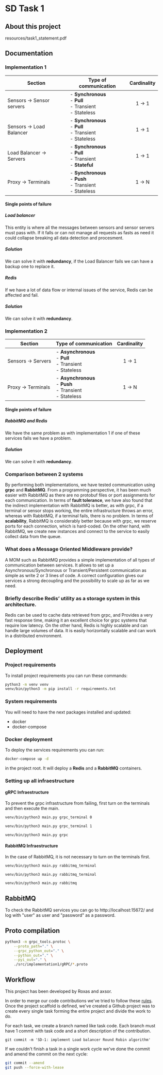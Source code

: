 # SD Task 1

## About this project

resources/task1_statement.pdf

## Documentation

### Implementation 1

| Section                   | Type of communication                                               | Cardinality |
|---------------------------|---------------------------------------------------------------------|:-----------:|
| Sensors -> Sensor servers | - **Synchronous**<br/>- **Pull**<br/>- Transient<br/>- Stateless    |   1 -> 1    |
| Sensors -> Load Balancer  | - **Synchronous**<br/>- **Pull**<br/>- Transient<br/>- Stateless    |   1 -> 1    |
| Load Balancer -> Servers  | - **Synchronous**<br/>- **Pull**<br/>- Transient<br/>- **Stateful** |   1 -> 1    |
| Proxy -> Terminals        | - **Synchronous**<br/>- **Push**<br/>- Transient<br/>- Stateless    |   1 -> N    |

#### Single points of failure

##### Load balancer

This entity is where all the messages between sensors and sensor servers must pass with. If it falls or can not
manage all requests as fasts as need it could collapse breaking all data detection and procesment.

##### Solution

We can solve it with **redundancy**, if the Load Balancer fails we can have a backup one to replace it.

##### Redis

If we have a lot of data flow or internal issues of the service, Redis can be affected and fail.

##### Solution

We can solve it with **redundancy**.

### Implementation 2

| Section            | Type of communication                                             | Cardinality |
|--------------------|-------------------------------------------------------------------|:-----------:|
| Sensors -> Servers | - **Asynchronous**<br/>- **Pull**<br/>- Transient<br/>- Stateless |   1 -> 1    |
| Proxy -> Terminals | - **Asynchronous**<br/>- **Push**<br/>- Transient<br/>- Stateless |   1 -> N    |

#### Single points of failure

##### RabbitMQ and Redis

We have the same problem as with implementation 1 if one of these services fails we have a problem.

##### Solution

We can solve it with **redundancy**.

### Comparison between 2 systems

By performing both implementations, we have tested communication using **grpc** and **RabbitMQ**. From a programming
perspective, it has been much easier with RabbitMQ as there are no protobuf files or port assignments for each
communication. In terms of **fault tolerance**, we have also found that the indirect implementation with RabbitMQ is
better,
as with grpc, if a terminal or sensor stops working, the entire infrastructure throws an error, whereas with RabbitMQ,
if a terminal fails, there is no problem. In terms of **scalability**, RabbitMQ is considerably better because with
grpc, we
reserve ports for each connection, which is hard-coded.
On the other hand, with RabbitMQ, we create new instances and
connect to the service to easily collect data from the queue.

### What does a Message Oriented Middleware provide?

A MOM such as RabbitMQ provides a simple implementation of all types of communication between services. It allows to
set up a Asynchronous/Synchronous or Transient/Persistent communication as simple as write 2 or 3 lines of code.
A correct configuration gives our services a strong decoupling and the possibility to scale up as far as we need.

### Briefly describe Redis’ utility as a storage system in this architecture.

Redis can be used to cache data retrieved from grpc, and Provides a very fast response time, making it an excellent
choice for grpc systems that require low latency. On the other hand, Redis is highly scalable and can handle large volumes of data. It is easily horizontally scalable and can work in a distributed environment.





## Deployment

### Project requirements

To install project requirements you can run these commands:

```bash
python3 -m venv venv
venv/bin/python3 -m pip install -r requirements.txt
```

### System requirements

You will need to have the next packages installed and updated:

- docker
- docker-compose

### Docker deployment

To deploy the services requirements you can run:

```bash
docker-compose up -d
```

in the project root. It will deploy a **Redis** and a **RabbitMQ** containers.

### Setting up all infraestructure
#### gRPC Infraestructure

To prevent the grpc infrastructure from failing, first turn on the terminals and then execute the main.

```bash
venv/bin/python3 main.py grpc_terminal 0
```

```bash
venv/bin/python3 main.py grpc_terminal 1
```

```bash
venv/bin/python3 main.py grpc
```

#### RabbitMQ Infraestructure

In the case of RabbitMQ, it is not necessary to turn on the terminals first.

```bash
venv/bin/python3 main.py rabbitmq_terminal
```

```bash
venv/bin/python3 main.py rabbitmq_terminal
```

```bash
venv/bin/python3 main.py rabbitmq
```

## RabbitMQ

To check the RabbitMQ services you can go to http://localhost:15672/ and log with "user" as user and "password" as a
password.

## Proto compilation

```bash
python3 -m grpc_tools.protoc \
    --proto_path="." \
    --grpc_python_out="." \
    --python_out="." \
    --pyi_out="." \
    ./src/implementation1/gRPC/*.proto
```

## Workflow

This project has been developed by Roxas and axsor.

In order to merge our code contributions we've tried to follow these [rules](https://chris.beams.io/posts/git-commit/).
Once the project scaffold is defined, we've created a Github project was to create every single task forming the entire
project and divide the work to do.

For each task, we create a branch named like task code. Each branch must have 1 commit with task code and a short
description of the contribution.

`git commit -m 'SD-1: implement Load balancer Round Robin algorithm'`

If we couldn't finish a task in a single work cycle we've done the commit and amend the commit on the next cycle:

```bash
git commit --amend
git push --force-with-lease
```


